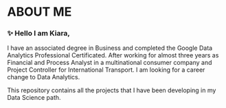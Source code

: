 # ABOUT ME

### ✨ Hello I am Kiara,

I have an associated degree in Business and completed the Google Data Analytics Professional Certificated. After working for almost three years as Financial and Process Analyst in a multinational consumer company and Project Controller for International Transport. I am looking for a career change to Data Analytics.

This repository contains all the projects that I have been developing in my Data Science path. 


<!---
kia3a/kia3a is a ✨ special ✨ repository because its `README.md` (this file) appears on your GitHub profile.
You can click the Preview link to take a look at your changes.
--->
